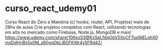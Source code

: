 # curso_react_udemy01
Curso React do Zero a Maestria (c/ hooks, router, API, Projetos) mais de 28hs de aulas Crie projetos completos com React, utilizando tecnologias em alta no mercado como Firebase, Node.js, MongoDB e mais!   https://www.udemy.com/share/106ezS3@KzSeLfdqOpV5XoCFToxNlELohX0msDdHrjBs5x0M_s80gqDbLiBGFKWr4y5FRd4Z/
